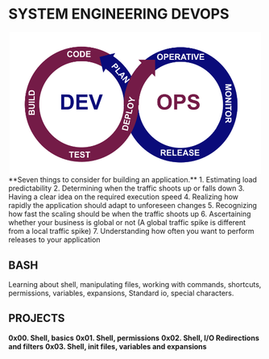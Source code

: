 # SYSTEM ENGINEERING DEVOPS
<div align="center">
<img src="/imgfiles/DevOps.png" width="500"/>
</div>
**Seven things to consider for building an application.**
 1.  Estimating load predictability
 2.  Determining when the traffic shoots up or falls down
 3.  Having a clear idea on the required execution speed
 4.  Realizing how rapidly the application should adapt to unforeseen changes
 5.  Recognizing how fast the scaling should be when the traffic shoots up
 6.  Ascertaining whether your business is global or not (A global traffic spike is different from a local traffic spike)
 7.  Understanding how often you want to perform releases to your application

## BASH
Learning  about shell, manipulating files, working with commands, shortcuts, permissions, variables, expansions, Standard io, special characters.

## PROJECTS
**0x00. Shell, basics**
**0x01. Shell, permissions**
**0x02. Shell, I/O Redirections and filters**
**0x03. Shell, init files, variables and expansions**
